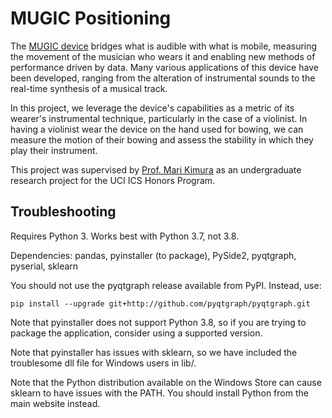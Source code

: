 # MUGIC Positioning

The [MUGIC device](http://www.marikimura.com/mugic-sensor.html) bridges what is audible with what is mobile, measuring the movement of the musician who wears it and enabling new methods of performance driven by data. Many various applications of this device have been developed, ranging from the alteration of instrumental sounds to the real-time synthesis of a musical track.

In this project, we leverage the device's capabilities as a metric of its wearer's instrumental technique, particularly in the case of a violinist. In having a violinist wear the device on the hand used for bowing, we can measure the motion of their bowing and assess the stability in which they play their instrument.

This project was supervised by [Prof. Mari Kimura](http://www.marikimura.com/) as an undergraduate research project for the UCI ICS Honors Program.

## Troubleshooting

Requires Python 3. Works best with Python 3.7, not 3.8.

Dependencies: pandas, pyinstaller (to package), PySide2, pyqtgraph, pyserial, sklearn

You should not use the pyqtgraph release available from PyPI. Instead, use:

`pip install --upgrade git+http://github.com/pyqtgraph/pyqtgraph.git`

Note that pyinstaller does not support Python 3.8, so if you are trying to package the application, consider using a supported version.

Note that pyinstaller has issues with sklearn, so we have included the troublesome dll file for Windows users in lib/.

Note that the Python distribution available on the Windows Store can cause sklearn to have issues with the PATH.
You should install Python from the main website instead.

